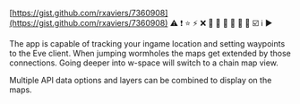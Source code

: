 [https://gist.github.com/rxaviers/7360908](https://gist.github.com/rxaviers/7360908)
:warning:
:exclamation:
:star:
:zap:
:x:
:large_blue_diamond:
:large_orange_diamond:
:red_circle:
:large_blue_circle:
:milky_way:
:triangular_flag_on_post:
:ballot_box_with_check:
:information_source:
:arrow_forward:


The app is capable of tracking your ingame location and setting waypoints to the Eve client. When jumping wormholes the maps get extended by those connections. Going deeper into w-space will switch to a chain map view.  
 
Multiple API data options and layers can be combined to display on the maps.  
<!--stackedit_data:
eyJoaXN0b3J5IjpbLTQ0MjgwNjAyMV19
-->